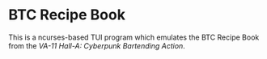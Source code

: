 # BTC Recipe Book

This is a ncurses-based TUI program which emulates the BTC Recipe Book from the *VA-11 Hall-A: Cyberpunk Bartending Action*.
